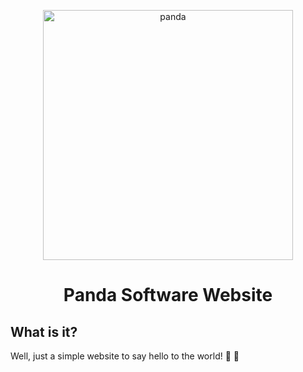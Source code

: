 <p align="center">
  <img alt="panda" src="https://images.unsplash.com/photo-1597953601374-1ff2d5640c85?ixlib=rb-4.0.3&ixid=M3wxMjA3fDB8MHxwaG90by1wYWdlfHx8fGVufDB8fHx8fA%3D%3D&auto=format&fit=crop&w=2070&q=80" width="400" />
</p>
<h1 align="center">
  Panda Software Website
</h1>

## What is it?

Well, just a simple website to say hello to the world! 👋 🐼
